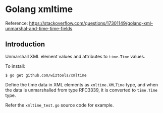 # Golang xmltime

Reference: https://stackoverflow.com/questions/17301149/golang-xml-unmarshal-and-time-time-fields

## Introduction

Unmarshall XML element values and attributes to `time.Time` values.

To install:

```
$ go get github.com/wiztools/xmltime
```

Define the time data in XML elements as `xmltime.XMLTime` type, and when the data is unmarshalled from type RFC3339, it is converted to `time.Time` type.

Refer the `xmltime_test.go` source code for example.

